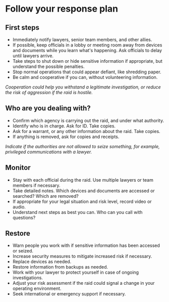 [Title]: # (Follow the plan)
[Order]: # (3)

# Follow your response plan

## First steps

* Immediately notify lawyers, senior team members, and other allies. 
* If possible, keep officials in a lobby or meeting room away from devices and documents while you learn what's happening. Ask officials to delay until lawyers arrive. 
* Take steps to shut down or hide sensitive information if appropriate, but understand the possible penalties. 
* Stop normal operations that could appear defiant, like shredding paper.  
* Be calm and cooperative if you can, without volunteering information. 

*Cooperation could help you withstand a legitimate investigation, or reduce the risk of aggression if the raid is hostile.* 

## Who are you dealing with? 

* Confirm which agency is carrying out the raid, and under what authority. 
* Identify who is in charge. Ask for ID. Take copies.    
* Ask for a warrant, or any other information about the raid. Take copies. 
* If anything is removed, ask for copies and receipts.  

*Indicate if the authorities are not allowed to seize something, for example, privileged communications with a lawyer.*   
 
## Monitor

* Stay with each official during the raid. Use multiple lawyers or team members if necessary. 
* Take detailed notes. Which devices and documents are accessed or searched? Which are removed? 
* If appropriate for your legal situation and risk level, record video or audio.  
* Understand next steps as best you can. Who can you call with questions? 

## Restore

* Warn people you work with if sensitive information has been accessed or seized. 
* Increase security measures to mitigate increased risk if necessary. 
* Replace devices as needed. 
* Restore information from backups as needed. 
* Work with your lawyer to protect yourself in case of ongoing investigations. 
* Adjust your risk assessment if the raid could signal a change in your operating environment. 
* Seek international or emergency support if necessary.
